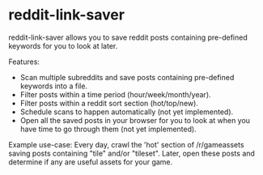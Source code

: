 # reddit-link-saver
reddit-link-saver allows you to save reddit posts containing pre-defined keywords for you to look at later.

Features:

- Scan multiple subreddits and save posts containing pre-defined keywords into a file.
- Filter posts within a time period (hour/week/month/year).
- Filter posts within a reddit sort section (hot/top/new).
- Schedule scans to happen automatically (not yet implemented).
- Open all the saved posts in your browser for you to look at when you have time to go through them (not yet implemented).

Example use-case: Every day, crawl the 'hot' section of /r/gameassets saving posts containing "tile" and/or "tileset". Later, open these posts and determine if any are useful assets for your game.
